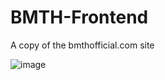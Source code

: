 # BMTH-Frontend
A copy of the bmthofficial.com site

![image](https://github.com/Futuree33/BMTH-Frontend/assets/58438530/97573c77-a9ea-491c-8648-e43ce35babb8)
